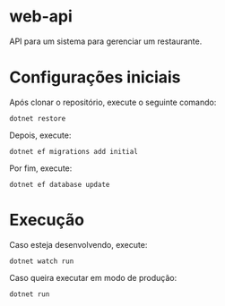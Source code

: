 # web-api
API para um sistema para gerenciar um restaurante.

# Configurações iniciais
Após clonar o repositório, execute o seguinte comando:

```dotnet restore```

Depois, execute:

```dotnet ef migrations add initial```

Por fim, execute:

```dotnet ef database update```

# Execução
Caso esteja desenvolvendo, execute:

```dotnet watch run```

Caso queira executar em modo de produção:

```dotnet run```